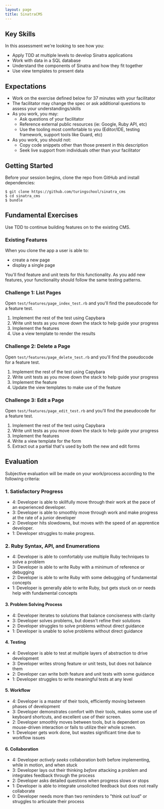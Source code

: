 ```yaml
---
layout: page
title: SinatraCMS
---
```


## Key Skills

In this assessment we're looking to see how you:

* Apply TDD at multiple levels to develop Sinatra applications
* Work with data in a SQL database
* Understand the components of Sinatra and how they fit together
* Use view templates to present data

## Expectations

* Work on the exercise defined below for 37 minutes with your facilitator
* The facilitator may change the spec or ask additional questions to assess your understandings/skills
* As you work, you may:
  * Ask questions of your facilitator
  * Reference external public resources (ie: Google, Ruby API, etc)
  * Use the tooling most comfortable to you (Editor/IDE, testing framework, support tools like Guard, etc)
* As you work, you should not:
  * Copy code snippets other than those present in this description
  * Seek live support from individuals other than your facilitator

## Getting Started

Before your session begins, clone the repo from GitHub and install dependencies:

``` shell
$ git clone https://github.com/turingschool/sinatra_cms
$ cd sinatra_cms
$ bundle
```

## Fundamental Exercises

Use TDD to continue building features on to the existing CMS.

### Existing Features

When you clone the app a user is able to:

* create a new page
* display a single page

You'll find feature and unit tests for this functionality. As you add new features,
your functionality should follow the same testing patterns.

### Challenge 1: List Pages

Open `test/features/page_index_test.rb` and you'll find the
pseudocode for a feature test.

1. Implement the rest of the test using Capybara
2. Write unit tests as you move down the stack to help guide your progress
3. Implement the features
4. Use a view template to render the results

### Challenge 2: Delete a Page

Open `test/features/page_delete_test.rb` and you'll find the
pseudocode for a feature test.

1. Implement the rest of the test using Capybara
2. Write unit tests as you move down the stack to help guide your progress
3. Implement the feature
4. Update the view templates to make use of the feature

### Challenge 3: Edit a Page

Open `test/features/page_edit_test.rb` and you'll find the
pseudocode for a feature test.

1. Implement the rest of the test using Capybara
2. Write unit tests as you move down the stack to help guide your progress
3. Implement the features
4. Write a view template for the form
5. Extract out a partial that's used by both the new and edit forms

## Evaluation

Subjective evaluation will be made on your work/process according to the following criteria:

### 1. Satisfactory Progress

* 4: Developer is able to skillfully move through their work at the pace of an
experienced developer.
* 3: Developer is able to smoothly move through work and make progress at the
rate of a junior developer
* 2: Developer hits slowdowns, but moves with the speed of an apprentice developer.
* 1: Developer struggles to make progress.

### 2. Ruby Syntax, API, and Enumerations

* 4: Developer is able to comfortably use multiple Ruby techniques to solve a problem
* 3: Developer is able to write Ruby with a minimum of reference or debugging
* 2: Developer is able to write Ruby with some debugging of fundamental concepts
* 1: Developer is generally able to write Ruby, but gets stuck on or needs help
with fundamental concepts

#### 3. Problem Solving Process

* 4: Developer iterates to solutions that balance conciseness with clarity
* 3: Developer solves problems, but doesn't refine their solutions
* 2: Developer struggles to solve problems without direct guidance
* 1: Developer is unable to solve problems without direct guidance

#### 4. Testing

* 4: Developer is able to test at multiple layers of abstraction to drive
development
* 3: Developer writes strong feature or unit tests, but does not balance them
* 2: Developer can write both feature and unit tests with some guidance
* 1: Developer struggles to write meaningful tests at any level

#### 5. Workflow

* 4: Developer is a master of their tools, efficiently moving between phases of development
* 3: Developer demonstrates comfort with their tools, makes some use of keyboard
shortcuts, and excellent use of their screen.
* 2: Developer smoothly moves between tools, but is dependent on mouse-driven
interaction or fails to utilize their whole screen.
* 1: Developer gets work done, but wastes significant time due to workflow issues

#### 6. Collaboration

* 4: Developer *actively seeks* collaboration both before implementing, while in motion, and when stuck
* 3: Developer lays out their thinking *before* attacking a problem and integrates feedback through the process
* 2: Developer asks detailed questions when progress slows or stops
* 1: Developer is able to integrate unsolicited feedback but does not really collaborate
* 0: Developer needs more than two reminders to "think out loud" or struggles to articulate their process
